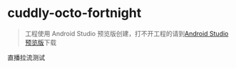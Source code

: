 # cuddly-octo-fortnight
> 工程使用 Android Studio 预览版创建，打不开工程的请到[Android Studio 预览版](https://developer.android.google.cn/studio/preview/index.html)下载
  
直播拉流测试
